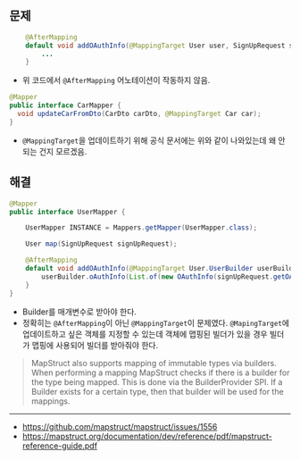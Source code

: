 ## 문제

```java
    @AfterMapping
    default void addOAuthInfo(@MappingTarget User user, SignUpRequest signUpRequest) {
        ...
    }
```
- 위 코드에서 `@AfterMapping` 어노테이션이 작동하지 않음.
```java
@Mapper
public interface CarMapper {
  void updateCarFromDto(CarDto carDto, @MappingTarget Car car);
}
```
- `@MappingTarget`을 업데이트하기 위해 공식 문서에는 위와 같이 나와있는데 왜 안되는 건지 모르겠음.





## 해결

```java
@Mapper
public interface UserMapper {

    UserMapper INSTANCE = Mappers.getMapper(UserMapper.class);

    User map(SignUpRequest signUpRequest);

    @AfterMapping
    default void addOAuthInfo(@MappingTarget User.UserBuilder userBuilder, SignUpRequest signUpRequest) {
        userBuilder.oAuthInfo(List.of(new OAuthInfo(signUpRequest.getOAuthType(), signUpRequest.getSocialServiceId())));
    }
}
```
- Builder를 매개변수로 받아야 한다.
- 정확히는 `@AfterMapping`이 아닌 `@MappingTarget`이 문제였다. 
`@MapingTarget`에 업데이트하고 싶은 객체를 지정할 수 있는데 객체에 맵핑된 빌더가 있을 경우 빌더가 맵핑에 사용되어 빌더를 받아줘야 한다.

> MapStruct also supports mapping of immutable types via builders. When performing a mapping MapStruct checks if there is a builder for the type being mapped. This is done via the BuilderProvider SPI. If a Builder exists for a certain type, then that builder will be used for the mappings.

---

- https://github.com/mapstruct/mapstruct/issues/1556
- https://mapstruct.org/documentation/dev/reference/pdf/mapstruct-reference-guide.pdf
